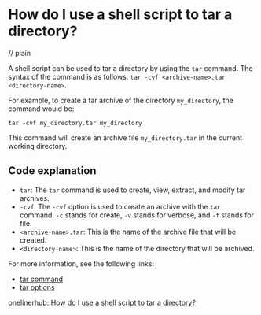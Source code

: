 # How do I use a shell script to tar a directory?
// plain

A shell script can be used to tar a directory by using the `tar` command. The syntax of the command is as follows: `tar -cvf <archive-name>.tar <directory-name>`.

For example, to create a tar archive of the directory `my_directory`, the command would be:

```
tar -cvf my_directory.tar my_directory
```

This command will create an archive file `my_directory.tar` in the current working directory.

## Code explanation

- `tar`: The `tar` command is used to create, view, extract, and modify tar archives.
- `-cvf`: The `-cvf` option is used to create an archive with the `tar` command. `-c` stands for create, `-v` stands for verbose, and `-f` stands for file.
- `<archive-name>.tar`: This is the name of the archive file that will be created.
- `<directory-name>`: This is the name of the directory that will be archived.

For more information, see the following links:
- [tar command](https://www.computerhope.com/unix/utar.htm)
- [tar options](https://www.gnu.org/software/tar/manual/html_node/tar_112.html)

onelinerhub: [How do I use a shell script to tar a directory?](https://onelinerhub.com/cli-tar/how-do-i-use-a-shell-script-to-tar-a-directory)